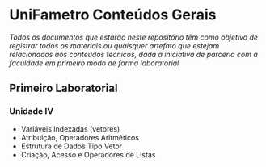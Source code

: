 # UniFametro Conteúdos Gerais

*Todos os documentos que estarão neste repositório têm como objetivo de registrar todos os materiais ou quaisquer artefato que estejam relacionados aos conteúdos técnicos, dada a iniciativa de parceria com a faculdade em primeiro modo de forma laboratorial*

## Primeiro Laboratorial
### Unidade IV

- Variáveis Indexadas (vetores)
- Atribuição, Operadores Aritméticos
- Estrutura de Dados Tipo Vetor
- Criação, Acesso e Operadores de Listas
